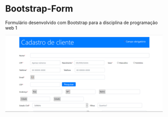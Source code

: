 # Bootstrap-Form
Formulário desenvolvido com Bootstrap para a disciplina de programação web 1

  <img src="/image.png" />
